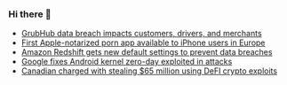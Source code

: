 ### Hi there 👋

<!--START_SECTION:feed-->
* [GrubHub data breach impacts customers, drivers, and merchants](https://www.bleepingcomputer.com/news/security/grubhub-data-breach-impacts-customers-drivers-and-merchants/)
* [First Apple-notarized porn app available to iPhone users in Europe](https://www.bleepingcomputer.com/news/apple/first-apple-notarized-porn-app-available-to-iphone-users-in-europe/)
* [Amazon Redshift gets new default settings to prevent data breaches](https://www.bleepingcomputer.com/news/security/amazon-redshift-gets-new-default-settings-to-prevent-data-breaches/)
* [Google fixes Android kernel zero-day exploited in attacks](https://www.bleepingcomputer.com/news/security/google-fixes-android-kernel-zero-day-exploited-in-attacks/)
* [Canadian charged with stealing $65 million using DeFI crypto exploits](https://www.bleepingcomputer.com/news/security/canadian-charged-with-stealing-65-million-using-defi-crypto-exploits/)
<!--END_SECTION:feed-->

<!--
**frankenk/frankenk** is a ✨ _special_ ✨ repository because its `README.md` (this file) appears on your GitHub profile.

Here are some ideas to get you started:

- 🔭 I’m currently working on ...
- 🌱 I’m currently learning ...
- 👯 I’m looking to collaborate on ...
- 🤔 I’m looking for help with ...
- 💬 Ask me about ...
- 📫 How to reach me: ...
- 😄 Pronouns: ...
- ⚡ Fun fact: ...
-->



